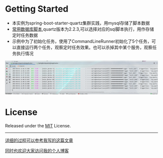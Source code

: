 # Getting Started

* 本实例为spring-boot-starter-quartz集群实践，用mysql存储了脚本数据
* [常用数据库脚本](./dbTables),quartz版本为2.2.3,可以选择对应的sql脚本执行，用作存储定时任务数据
* 示例中为了初始化任务，使用了CommandLineRunner初始化了5个任务，可以直接运行两个任务，观察定时任务效果。也可以杀掉其中某个服务，观察任务执行情况

![调用结果展示](./images/result.png)

# License
Released under the [MIT](LICENSE) License.

---

[详细的过程可以参考我写的这篇文章](https://eelve.com/archives/springbootstarterquartzs)

[同时也欢迎大家访问我的个人博客]()
